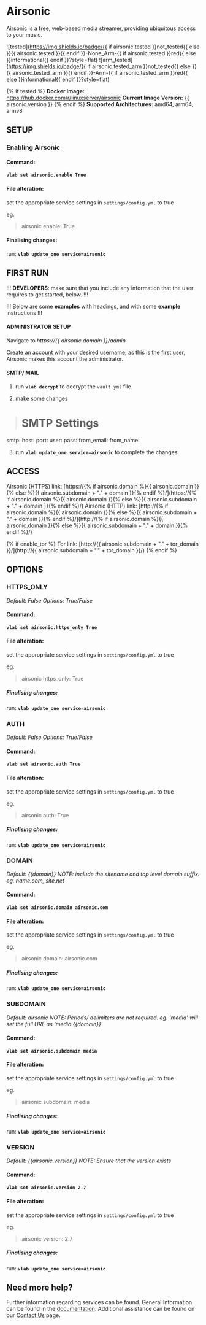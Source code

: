 # Airsonic

[Airsonic](https://airsonic.github.io/) is a free, web-based media streamer, providing ubiquitous access to your music.

![tested](https://img.shields.io/badge/{{ if airsonic.tested }}not_tested{{ else }}{{ airsonic.tested }}{{ endif }}-None_Arm-{{ if airsonic.tested }}red{{ else }}informational{{ endif }}?style=flat)
![arm_tested](https://img.shields.io/badge/{{ if airsonic.tested_arm }}not_tested{{ else }}{{ airsonic.tested_arm }}{{ endif }}-Arm-{{ if airsonic.tested_arm }}red{{ else }}informational{{ endif }}?style=flat)

{% if tested %}
**Docker Image:** https://hub.docker.com/r/linuxserver/airsonic
**Current Image Version:** {{ airsonic.version }}
{% endif %}
**Supported Architectures:** amd64, arm64, armv8

## SETUP

### Enabling Airsonic

#### Command:

**`vlab set airsonic.enable True`**

#### File alteration:

set the appropriate service settings in `settings/config.yml` to true

eg.
>airsonic
  enable: True

#### Finalising changes:

run: **`vlab update_one service=airsonic`**

## FIRST RUN

!!! **DEVELOPERS**: make sure that you include any information that the user requires to get started, below. !!!

!!! Below are some **examples** with headings, and with some **example** instructions !!!

#### ADMINISTRATOR SETUP

Navigate to *https://{{ airsonic.domain }}/admin*

Create an account with your desired username; as this is the first user, Airsonic makes this account the administrator.

#### SMTP/ MAIL

1. run **`vlab decrypt`** to decrypt the `vault.yml` file

2. make some changes


># SMTP Settings
smtp:
  host:
  port:
  user:
  pass:
  from_email:
  from_name:

3. run **`vlab update_one service=airsonic`** to complete the changes


## ACCESS

Airsonic (HTTPS) link: [https://{% if airsonic.domain %}{{ airsonic.domain }}{% else %}{{ airsonic.subdomain + "." + domain }}{% endif %}/](https://{% if airsonic.domain %}{{ airsonic.domain }}{% else %}{{ airsonic.subdomain + "." + domain }}{% endif %}/)
Airsonic (HTTP) link: [http://{% if airsonic.domain %}{{ airsonic.domain }}{% else %}{{ airsonic.subdomain + "." + domain }}{% endif %}/](http://{% if airsonic.domain %}{{ airsonic.domain }}{% else %}{{ airsonic.subdomain + "." + domain }}{% endif %}/)

{% if enable_tor %}
Tor link: [http://{{ airsonic.subdomain + "." + tor_domain }}/](http://{{ airsonic.subdomain + "." + tor_domain }}/)
{% endif %}

## OPTIONS

### HTTPS_ONLY
*Default: False*
*Options: True/False*

#### Command:

**`vlab set airsonic.https_only True`**

#### File alteration:

set the appropriate service settings in `settings/config.yml` to true

eg.
>airsonic
  https_only: True

##### Finalising changes:

run: **`vlab update_one service=airsonic`**

### AUTH
*Default: False*
*Options: True/False*

#### Command:

**`vlab set airsonic.auth True`**

#### File alteration:

set the appropriate service settings in `settings/config.yml` to true

eg.
>airsonic
  auth: True

##### Finalising changes:

run: **`vlab update_one service=airsonic`**

### DOMAIN
*Default: {{domain}}*
*NOTE: include the sitename and top level domain suffix. eg. name.com, site.net*

#### Command:

**`vlab set airsonic.domain airsonic.com`**

#### File alteration:

set the appropriate service settings in `settings/config.yml` to true

eg.
>airsonic
  domain: airsonic.com

##### Finalising changes:

run: **`vlab update_one service=airsonic`**

### SUBDOMAIN
*Default: airsonic*
*NOTE: Periods/ delimiters are not required. eg. 'media' will set the full URL as 'media.{{domain}}'*

#### Command:

**`vlab set airsonic.subdomain media`**

#### File alteration:

set the appropriate service settings in `settings/config.yml` to true

eg.
>airsonic
  subdomain: media

##### Finalising changes:

run: **`vlab update_one service=airsonic`**

### VERSION
*Default: {{airsonic.version}}*
*NOTE: Ensure that the version exists*

#### Command:

**`vlab set airsonic.version 2.7`**

#### File alteration:

set the appropriate service settings in `settings/config.yml` to true

eg.
>airsonic
  version: 2.7

##### Finalising changes:

run: **`vlab update_one service=airsonic`**

## Need more help?
Further information regarding services can be found.
General Information can be found in the [documentation](https://docs.vivumlab.com).
Additional assistance can be found on our [Contact Us](https://docs.vivumlab.com/Contact-us) page.
